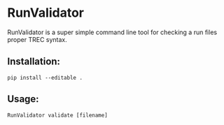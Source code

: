 # RunValidator
RunValidator is a super simple command line tool for checking a run files proper TREC syntax.

## Installation:
`pip install --editable .`

## Usage:
`RunValidator validate [filename]`
